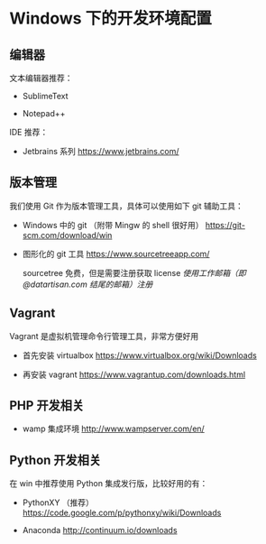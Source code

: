 # Windows 下的开发环境配置

## 编辑器

文本编辑器推荐：

- SublimeText

- Notepad++

IDE 推荐：

- Jetbrains 系列
  https://www.jetbrains.com/

## 版本管理

我们使用 Git 作为版本管理工具，具体可以使用如下 git 辅助工具：

- Windows 中的 git （附带 Mingw 的 shell 很好用）
  https://git-scm.com/download/win

- 图形化的 git 工具
  https://www.sourcetreeapp.com/

  sourcetree 免费，但是需要注册获取 license 
  *使用工作邮箱（即 @datartisan.com 结尾的邮箱）注册*

## Vagrant 

Vagrant 是虚拟机管理命令行管理工具，非常方便好用

- 首先安装 virtualbox 
  https://www.virtualbox.org/wiki/Downloads

- 再安装 vagrant 
  https://www.vagrantup.com/downloads.html

## PHP 开发相关

- wamp 集成环境
  http://www.wampserver.com/en/

## Python 开发相关

在 win 中推荐使用 Python 集成发行版，比较好用的有：

- PythonXY （推荐）
  https://code.google.com/p/pythonxy/wiki/Downloads

- Anaconda
  http://continuum.io/downloads
